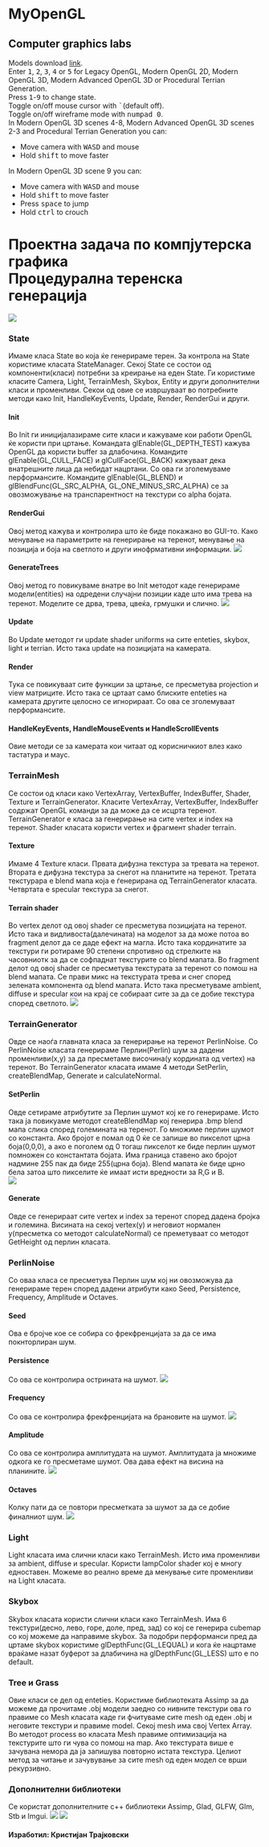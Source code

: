 # MyOpenGL
## Computer graphics labs
Models download <a href="https://drive.google.com/file/d/1e8Bkbjby-ub8G93fnDDYvDT6CVysK7O4/view?usp=sharing">link<a/>.
<br>
Enter <kbd>1</kbd>, <kbd>2</kbd>, <kbd>3</kbd>, <kbd>4</kbd> or <kbd>5</kbd> for Legacy OpenGL, Modern OpenGL 2D, Modern OpenGL 3D, Modern Advanced OpenGL 3D or Procedural Terrian Generation.
<br>
Press <kbd>1</kbd>-<kbd>9</kbd> to change state.
<br>
Toggle on/off mouse cursor with <kbd>`</kbd>(default off).
<br>
Toggle on/off wireframe mode with <kbd>numpad 0</kbd>.
<br>
In Modern OpenGL 3D scenes 4-8, Modern Advanced OpenGL 3D scenes 2-3 and Procedural Terrian Generation you can:
<ul>
<li>Move camera with <kbd>W</kbd><kbd>A</kbd><kbd>S</kbd><kbd>D</kbd> and mouse</li>
<li>Hold <kbd>shift</kbd> to move faster</li>
</ul>
In Modern OpenGL 3D scene 9 you can:
<ul>
<li>Move camera with <kbd>W</kbd><kbd>A</kbd><kbd>S</kbd><kbd>D</kbd> and mouse</li>
<li>Hold <kbd>shift</kbd> to move faster</li>
<li>Press <kbd>space</kbd> to jump</li>
<li>Hold <kbd>ctrl</kbd> to crouch</li>
</ul>
  
# Проектна задача по компјутерска графика<br>Процедурална теренска генерација
![](https://github.com/kikoano/MyOpenGL/blob/master/images/img1.png)
### State
Имаме класа State во која ќе генерираме терен. За контрола на State користиме класата StateManager. Секој State се состои од компоненти(класи) потребни за креирање на еден State. Ги користиме класите Camera, Light, TerrainMesh, Skybox, Entity и други дополнителни класи и променливи. Секои од овие се извршуваат во потребните методи како Init, HandleKeyEvents, Update, Render, RenderGui и други.
#### Init
Во Init ги иницијалазираме сите класи и кажуваме кои работи OpenGL ќе користи при цртање. Командата glEnable(GL_DEPTH_TEST) кажува OpenGL да користи buffer за длабочина. Командите glEnable(GL_CULL_FACE) и glCullFace(GL_BACK) кажуваат дека внатрешните лица да небидат нацртани. Со ова ги зголемуваме перформансите.	 Командите glEnable(GL_BLEND) и glBlendFunc(GL_SRC_ALPHA, GL_ONE_MINUS_SRC_ALPHA) се за овозможување на транспарентност на текстури со alpha бојата.
#### RenderGui
Овој метод кажува и контролира што ќе биде покажано во GUI-то. Како менување на параметрите на генерирање на теренот, менување на позиција и боја на светлото и други инофрмативни информации.
![](https://github.com/kikoano/MyOpenGL/blob/master/images/img2.png)
#### GenerateTrees
Овој метод го повикуваме внатре во Init методот каде генерираме модели(entities) на одредени случајни позиции каде што има трева на теренот. Моделите се дрва, трева, цвеќа, грмушки и слично.
![](https://github.com/kikoano/MyOpenGL/blob/master/images/img3.png)
#### Update
Во Update методот ги update shader uniforms на сите enteties, skybox, light и terrian. Исто така update на позицијата на камерата.
#### Render
Тука се повикуваат сите функции за цртање, се пресметува projection и view матриците. Исто така се цртаат само блиските enteties на камерата другите целосно се игнорираат. Со ова се зголемуваат перформансите.
#### HandleKeyEvents, HandleMouseEvents и HandleScrollEvents
Овие методи се за камерата кои читаат од корисничкиот влез како тастатура и маус.
### TerrainMesh
Се состои од класи како VertexArray, VertexBuffer, IndexBuffer, Shader, Texture и TerrainGenerator. Класите VertexArray, VertexBuffer, IndexBuffer содржат OpenGL команди за да може да се исцрта теренот. TerrainGenerator е класа за генерирање на сите vertex и index на теренот. Shader класата користи vertex и фрагмент shader terrain.
#### Texture
Имаме 4 Texture класи. Првата дифузна текстура за тревата на теренот. Втората е дифузна текстура за снегот на планитите на теренот. Третата текстурара е blend мапа која е ѓенерирана од TerrainGenerator класата. Четвртата е specular текстура за снегот.
#### Terrain shader
Во vertex делот од овој shader се пресметува позицијата на теренот. Исто така и видливоста(далечината) на моделот за да може потоа во fragment делот да се даде ефект на магла. Исто така кординатите за текстури ги ротираме 90 степени спротивно од стрелките на часовниотк за да се софпаднат текстурите со blend мапата. Во fragment  делот од овој shader се пресметува текстурата за теренот со помош на blend мапата. Се прави микс на текстурата трева и снег според зелената компонента од blend мапата. Исто така пресметуваме ambient, diffuse и specular кои на крај се собираат сите за да се добие текстура според светлото.
![](https://github.com/kikoano/MyOpenGL/blob/master/images/img4.png)
### TerrainGenerator
Овде се наоѓа главната класа за генерирање на теренот PerlinNoise.  Со PerlinNoise класата генерираме Перлин(Perlin) шум за дадени променливи(x,y) за да пресметаме височина(y кордината од vertex) на теренот. Во TerrainGenerator класата имаме 4 методи SetPerlin, createBlendMap, Generate и calculateNormal.
#### SetPerlin
Овде сетираме атрибутите за Перлин шумот кој ке го генерираме. Исто така ја повикуаме методот createBlendMap кој генерира .bmp blend мапа слика според големината на теренот. Го множиме перлин шумот со константа. Ако бројот е помал од 0 ќе се запише во пикселот црна боја(0,0,0), а ако е поголем од 0 тогаш пикселот ке биде перлин шумот помножен со константата бојата. Има граница ставено ако бројот надмине 255 пак да биде 255(црна боја). Blend мапата ќе биде црно бела затоа што пикселите ќе имаат исти вредности за R,G и B.<br>
![](https://github.com/kikoano/MyOpenGL/blob/master/images/img5.png)<br>
#### Generate
Овде се генерираат сите vertex и index за теренот според дадена бројка и големина. Висината на секој vertex(y) и неговиот нормален y(пресметка со методот calculateNormal) се преметуваат со методот GetHeight од перлин класата.
### PerlinNoise
Со оваа класа се пресметува Перлин шум кој ни овозможува да генерираме терен според дадени атрибути како Seed, Persistence, Frequency, Amplitude и Octaves.
#### Seed
Ова е бројче кое се собира со фрекфренцијата за да се има покнторлиран шум.
#### Persistence
Со ова се контролира острината на шумот.
![](https://github.com/kikoano/MyOpenGL/blob/master/images/img6.png)
#### Frequency
Со ова се контролира фрекфренцијата на брановите на шумот.
![](https://github.com/kikoano/MyOpenGL/blob/master/images/img7.png)
#### Amplitude
Со ова се контролира амплитудата на шумот. Амплитудата ја множиме одкога ке го пресметаме шумот. Ова дава ефект на висина на планините.
![](https://github.com/kikoano/MyOpenGL/blob/master/images/img8.png)
#### Octaves
Колку пати да се повтори пресметката за шумот за да се добие финалниот шум.
![](https://github.com/kikoano/MyOpenGL/blob/master/images/img9.png)
### Light
Light класата има слични класи како TerrainMesh. Исто има променливи за ambient, diffuse и specular. Користи lampColor shader кој е многу едноставен. Можеме во реално време да менување сите променливи на Light класата.
### Skybox
Skybox класата користи слични класи како TerrainMesh. Има 6 текстури(десно, лево, горе, доле, пред, зад) со кој се генерира cubemap со кој можеме да направиме skybox. За подобри перформанси пред да цртаме skybox користиме glDepthFunc(GL_LEQUAL) и кога ќе нацртаме враќаме назат буферот за длабичина на glDepthFunc(GL_LESS) штo e по default.
### Tree и Grass
Oвие класи се дел од enteties. Користиме библиотеката Assimp за да можеме да прочитаме .obj модели заедно со нивните текстури ова го правиме со Mesh класата каде ги фчитуваме сите mesh од еден .obj и неговите текстури и правиме model. Секој mesh има свој Vertex Array. Во методот process во класата Mesh правиме оптимизација на текстурите што ги чува со помош на map. Ако текстурата више е зачувана немора да ја запишува повторно истата текстура. Целиот метод за читање и зачувување за сите mesh од еден модел се врши рекурзивно.
### Дополнителни библиотеки
Се користат дополнителните c++ библиотеки Assimp, Glad, GLFW, Glm, Stb и Imgui.
![](https://github.com/kikoano/MyOpenGL/blob/master/images/img10.png)
![](https://github.com/kikoano/MyOpenGL/blob/master/images/img11.png)
#### Изработил: Кристијан Трајковски 
